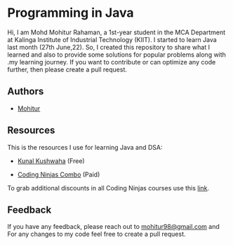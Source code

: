 # Programming in Java

Hi, I am Mohd Mohitur Rahaman, a 1st-year student in the MCA Department at Kalinga Institute of Industrial Technology (KIIT). I started to learn Java last month (27th June,22). So, I created this repository to share what I learned and also to provide some solutions for popular problems along with .my learning journey. If you want to contribute or can optimize any code further, then please create a pull request.

## Authors

- [Mohitur](https://github.com/mohitur669)

## Resources
This is the resources I use for learning Java and DSA:
- [Kunal Kushwaha](https://www.youtube.com/playlist?list=PL9gnSGHSqcnr_DxHsP7AW9ftq0AtAyYqJ) (Free)

- [Coding Ninjas Combo](https://www.codingninjas.com/courses/java-data-structures-and-algorithms) (Paid)

To grab additional discounts in all Coding Ninjas courses use this [link](https://www.codingninjas.com/?referralCode=UQFSI).


## Feedback

If you have any feedback, please reach out to mohitur98@gmail.com and For any changes to my code feel free to create a pull request.